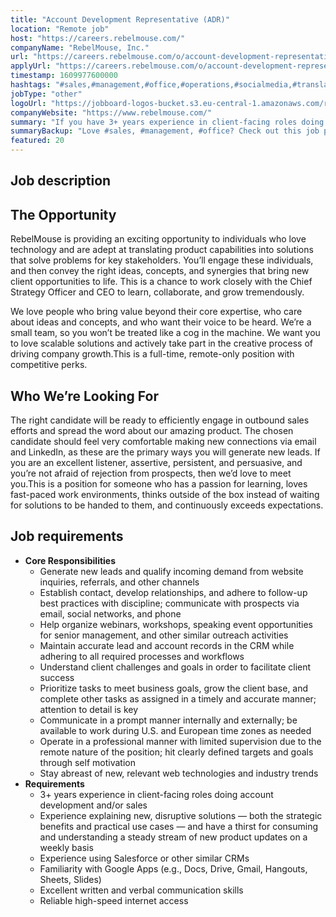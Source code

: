 ```yaml
---
title: "Account Development Representative (ADR)"
location: "Remote job"
host: "https://careers.rebelmouse.com/"
companyName: "RebelMouse, Inc."
url: "https://careers.rebelmouse.com/o/account-development-representative-adr"
applyUrl: "https://careers.rebelmouse.com/o/account-development-representative-adr/c/new"
timestamp: 1609977600000
hashtags: "#sales,#management,#office,#operations,#socialmedia,#translation,#crm"
jobType: "other"
logoUrl: "https://jobboard-logos-bucket.s3.eu-central-1.amazonaws.com/rebelmouse-inc-"
companyWebsite: "https://www.rebelmouse.com/"
summary: "If you have 3+ years experience in client-facing roles doing account development and/or sales, consider applying to RebelMouse, Inc.'s job post for a new account development representative."
summaryBackup: "Love #sales, #management, #office? Check out this job post!"
featured: 20
---
```


## Job description

## The Opportunity

RebelMouse is providing an exciting opportunity to individuals who love technology and are adept at translating product capabilities into solutions that solve problems for key stakeholders. You’ll engage these individuals, and then convey the right ideas, concepts, and synergies that bring new client opportunities to life. This is a chance to work closely with the Chief Strategy Officer and CEO to learn, collaborate, and grow tremendously.

We love people who bring value beyond their core expertise, who care about ideas and concepts, and who want their voice to be heard. We’re a small team, so you won’t be treated like a cog in the machine. We want you to love scalable solutions and actively take part in the creative process of driving company growth.This is a full-time, remote-only position with competitive perks.

## Who We’re Looking For

The right candidate will be ready to efficiently engage in outbound sales efforts and spread the word about our amazing product. The chosen candidate should feel very comfortable making new connections via email and LinkedIn, as these are the primary ways you will generate new leads. If you are an excellent listener, assertive, persistent, and persuasive, and you’re not afraid of rejection from prospects, then we’d love to meet you.This is a position for someone who has a passion for learning, loves fast-paced work environments, thinks outside of the box instead of waiting for solutions to be handed to them, and continuously exceeds expectations.

## Job requirements

*   **Core Responsibilities**
    *   Generate new leads and qualify incoming demand from website inquiries, referrals, and other channels
    *   Establish contact, develop relationships, and adhere to follow-up best practices with discipline; communicate with prospects via email, social networks, and phone
    *   Help organize webinars, workshops, speaking event opportunities for senior management, and other similar outreach activities
    *   Maintain accurate lead and account records in the CRM while adhering to all required processes and workflows
    *   Understand client challenges and goals in order to facilitate client success
    *   Prioritize tasks to meet business goals, grow the client base, and complete other tasks as assigned in a timely and accurate manner; attention to detail is key
    *   Communicate in a prompt manner internally and externally; be available to work during U.S. and European time zones as needed
    *   Operate in a professional manner with limited supervision due to the remote nature of the position; hit clearly defined targets and goals through self motivation
    *   Stay abreast of new, relevant web technologies and industry trends
*   **Requirements**
    *   3+ years experience in client-facing roles doing account development and/or sales
    *   Experience explaining new, disruptive solutions — both the strategic benefits and practical use cases — and have a thirst for consuming and understanding a steady stream of new product updates on a weekly basis
    *   Experience using Salesforce or other similar CRMs
    *   Familiarity with Google Apps (e.g., Docs, Drive, Gmail, Hangouts, Sheets, Slides)
    *   Excellent written and verbal communication skills
    *   Reliable high-speed internet access
